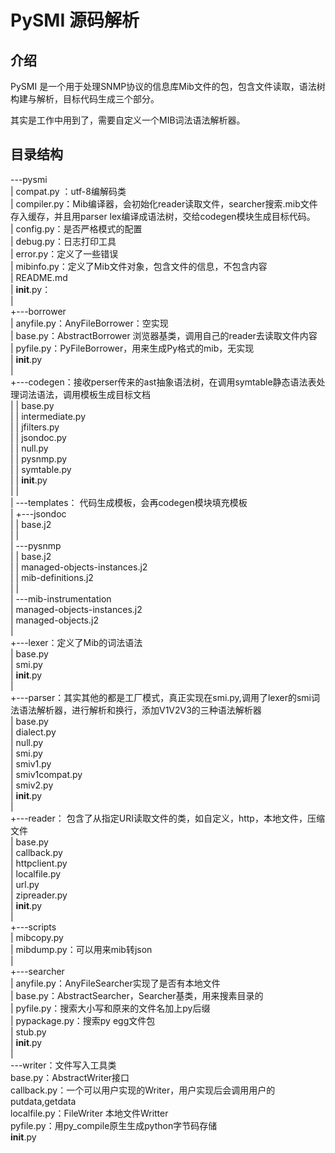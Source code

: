 # PySMI 源码解析

## 介绍

PySMI 是一个用于处理SNMP协议的信息库Mib文件的包，包含文件读取，语法树构建与解析，目标代码生成三个部分。

其实是工作中用到了，需要自定义一个MIB词法语法解析器。

## 目录结构

\---pysmi  
    |   compat.py ：utf-8编解码类  
    |   compiler.py：Mib编译器，会初始化reader读取文件，searcher搜索.mib文件存入缓存，并且用parser lex编译成语法树，交给codegen模块生成目标代码。  
    |   config.py：是否严格模式的配置  
    |   debug.py：日志打印工具  
    |   error.py：定义了一些错误  
    |   mibinfo.py：定义了Mib文件对象，包含文件的信息，不包含内容  
    |   README.md  
    |   __init__.py：  
    |  
    +---borrower  
    |       anyfile.py：AnyFileBorrower：空实现  
    |       base.py：AbstractBorrower 浏览器基类，调用自己的reader去读取文件内容  
    |       pyfile.py：PyFileBorrower，用来生成Py格式的mib，无实现  
    |       __init__.py  
    |  
    +---codegen：接收perser传来的ast抽象语法树，在调用symtable静态语法表处理词法语法，调用模板生成目标文档  
    |   |   base.py  
    |   |   intermediate.py  
    |   |   jfilters.py  
    |   |   jsondoc.py  
    |   |   null.py  
    |   |   pysnmp.py  
    |   |   symtable.py  
    |   |   __init__.py  
    |   |  
    |   \---templates： 代码生成模板，会再codegen模块填充模板  
    |       +---jsondoc  
    |       |       base.j2  
    |       |  
    |       \---pysnmp  
    |           |   base.j2  
    |           |   managed-objects-instances.j2  
    |           |   mib-definitions.j2  
    |           |  
    |           \---mib-instrumentation  
    |                   managed-objects-instances.j2  
    |                   managed-objects.j2  
    |  
    +---lexer：定义了Mib的词法语法  
    |       base.py  
    |       smi.py  
    |       __init__.py  
    |  
    +---parser：其实其他的都是工厂模式，真正实现在smi.py,调用了lexer的smi词法语法解析器，进行解析和换行，添加V1V2V3的三种语法解析器  
    |       base.py  
    |       dialect.py  
    |       null.py  
    |       smi.py  
    |       smiv1.py  
    |       smiv1compat.py  
    |       smiv2.py  
    |       __init__.py  
    |  
    +---reader： 包含了从指定URI读取文件的类，如自定义，http，本地文件，压缩文件  
    |       base.py  
    |       callback.py  
    |       httpclient.py  
    |       localfile.py  
    |       url.py  
    |       zipreader.py  
    |       __init__.py  
    |  
    +---scripts  
    |       mibcopy.py  
    |       mibdump.py：可以用来mib转json  
    |  
    +---searcher  
    |       anyfile.py：AnyFileSearcher实现了是否有本地文件  
    |       base.py：AbstractSearcher，Searcher基类，用来搜素目录的  
    |       pyfile.py：搜索大小写和原来的文件名加上py后缀  
    |       pypackage.py：搜索py egg文件包  
    |       stub.py  
    |       __init__.py  
    |  
    \---writer：文件写入工具类  
            base.py：AbstractWriter接口  
            callback.py：一个可以用户实现的Writer，用户实现后会调用用户的putdata,getdata  
            localfile.py：FileWriter 本地文件Writter  
            pyfile.py：用py_compile原生生成python字节码存储  
            __init__.py  

